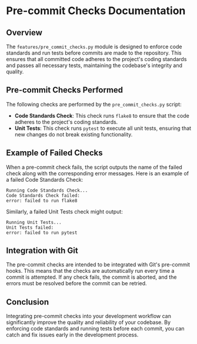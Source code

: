 # Pre-commit Checks Documentation

## Overview

The `features/pre_commit_checks.py` module is designed to enforce code standards and run tests before commits are made to the repository. This ensures that all committed code adheres to the project's coding standards and passes all necessary tests, maintaining the codebase's integrity and quality.

## Pre-commit Checks Performed

The following checks are performed by the `pre_commit_checks.py` script:

- **Code Standards Check**: This check runs `flake8` to ensure that the code adheres to the project's coding standards.
- **Unit Tests**: This check runs `pytest` to execute all unit tests, ensuring that new changes do not break existing functionality.

## Example of Failed Checks

When a pre-commit check fails, the script outputs the name of the failed check along with the corresponding error messages. Here is an example of a failed Code Standards Check:

```
Running Code Standards Check...
Code Standards Check failed:
error: failed to run flake8
```

Similarly, a failed Unit Tests check might output:

```
Running Unit Tests...
Unit Tests failed:
error: failed to run pytest
```

## Integration with Git

The pre-commit checks are intended to be integrated with Git's pre-commit hooks. This means that the checks are automatically run every time a commit is attempted. If any check fails, the commit is aborted, and the errors must be resolved before the commit can be retried.

## Conclusion

Integrating pre-commit checks into your development workflow can significantly improve the quality and reliability of your codebase. By enforcing code standards and running tests before each commit, you can catch and fix issues early in the development process.
